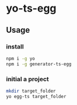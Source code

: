 # yo-ts-egg

## Usage

### install
```bash
npm i -g yo
npm i -g generator-ts-egg
```

### initial a project
```bash
mkdir target_folder
yo egg-ts target_folder

```
